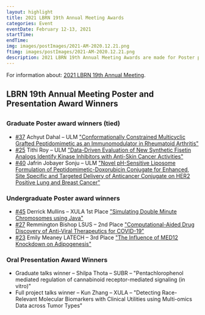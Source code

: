 ```yaml
---
layout: highlight
title: 2021 LBRN 19th Annual Meeting Awards
categories: Event
eventDate: February 12-13, 2021
startTime:
endTime:
img: images/postImages/2021-AM-2020.12.21.png
ftimg: images/postImages/2021-AM-2020.12.21.png
description: 2021 LBRN 19th Annual Meeting Awards are made for Poster presentations for Summer Program Participants in the Graduate and Undergraduate categories. One Graduate student and one Full Project presenter is awarded for their oral presentations.
---
```


For information about: <a href="https://lbrn.lsu.edu/annual-meetings-2021.html">2021 LBRN 19th Annual Meeting</a>. 

<h2>LBRN 19th Annual Meeting Poster and Presentation Award Winners<h2>
<h3>Graduate Poster award winners (tied)</h3>

   <ul><li><a href="https://lbrn2021am-lsu.ipostersessions.com/?s=F8-E9-1C-76-1E-B5-E2-E6-0E-C1-31-D8-EE-9B-C1-92">#37</a> Achyut Dahal – ULM <a href="https://lbrn2021am-lsu.ipostersessions.com/?s=F8-E9-1C-76-1E-B5-E2-E6-0E-C1-31-D8-EE-9B-C1-92">"Conformationally Constrained Multicyclic Grafted Peptidomimetic as an Immunomodulator in Rheumatoid Arthritis"</a>  </li>
   <li><a href="https://lbrn2021am-lsu.ipostersessions.com/?s=22-C1-B8-D3-B7-A3-65-02-C8-B3-EF-0B-D9-89-7F-D2">#25</a> Tithi Roy – ULM <a href="https://lbrn2021am-lsu.ipostersessions.com/?s=22-C1-B8-D3-B7-A3-65-02-C8-B3-EF-0B-D9-89-7F-D2">"Data-Driven Evaluation of New Synthetic Fisetin Analogs Identify Kinase Inhibitors with Anti-Skin Cancer Activities"</a>    </li>
   <li><a href="https://lbrn2021am-lsu.ipostersessions.com/?s=89-E0-55-D2-AA-A1-09-FC-B9-22-3A-92-3A-C1-23-4E">#40</a> Jafrin Jobayer Sonju – ULM <a href="https://lbrn2021am-lsu.ipostersessions.com/?s=89-E0-55-D2-AA-A1-09-FC-B9-22-3A-92-3A-C1-23-4E">"Novel pH-Sensitive Liposome Formulation of Peptidomimetic-Doxorubicin Conjugate for Enhanced, Site Specific and Targeted Delivery of Anticancer Conjugate on HER2 Positive Lung and Breast Cancer"</a>    </li>
	</ul>
   
<h3>Undergraduate Poster award winners</h3>

   <ul><li><a href="https://lbrn2021am-lsu.ipostersessions.com/?s=5E-75-EF-6F-49-35-FF-74-0A-8C-9A-3C-AF-DE-0A-F6">#45</a> Derrick Mullins – XULA 1st Place <a href="https://lbrn2021am-lsu.ipostersessions.com/?s=5E-75-EF-6F-49-35-FF-74-0A-8C-9A-3C-AF-DE-0A-F6">"Simulating Double Minute Chromosomes using Java"</a>     </li>
   <li><a href="https://lbrn2021am-lsu.ipostersessions.com/?s=43-E8-1E-38-DC-B6-28-E5-84-BC-2B-20-E1-3D-F5-8D">#27</a> Remmington Bishop LSUS – 2nd Place <a href="https://lbrn2021am-lsu.ipostersessions.com/?s=43-E8-1E-38-DC-B6-28-E5-84-BC-2B-20-E1-3D-F5-8D">"Computational-Aided Drug Discovery of Anti-Viral Therapeutics for COVID-19"</a>     </li>
   <li><a href="https://lbrn2021am-lsu.ipostersessions.com/?s=89-58-54-5A-E5-13-74-57-12-99-4C-02-D2-12-8E-29">#23</a> Emily Meaney LATECH – 3rd Place <a href="https://lbrn2021am-lsu.ipostersessions.com/?s=89-58-54-5A-E5-13-74-57-12-99-4C-02-D2-12-8E-29">"The Influence of MED12 Knockdown on Adipogenesis"</a>     </li>
   </ul>
   
<h3>Oral Presentation Award Winners</h3>

  <ul><li> Graduate talks winner – Shilpa Thota – SUBR – "Pentachlorophenol mediated regulation of cannabinoid receptor-mediated signaling (in vitro)"   </li>
   <li>Full project talks winner – Kun Zhang – XULA – "Detecting Race-Relevant Molecular Biomarkers with Clinical Utilities using Multi-omics Data across Tumor Types"   </li>
   </ul>